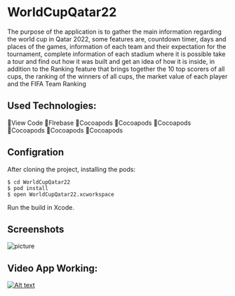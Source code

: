 # WorldCupQatar22

The purpose of the application is to gather the main information regarding the world cup in Qatar 2022, some features are, countdown timer, days and places of the games, information of each team and their expectation for the tournament, complete information of each stadium where it is possible take a tour and find out how it was built and get an idea of how it is inside, in addition to the Ranking feature that brings together the 10 top scorers of all cups, the ranking of the winners of all cups, the market value of each player and the FIFA Team Ranking

## Used Technologies:
  🔹View Code
  🔹FIrebase
  🔹Cocoapods
  🔹Cocoapods
  🔹Cocoapods
  🔹Cocoapods
  🔹Cocoapods
  🔹Cocoapods
  
  ## Configration

After cloning the project, installing the pods:

```
$ cd WorldCupQatar22
$ pod install
$ open WorldCupQatar22.xcworkspace
```

Run the build in Xcode.

## Screenshots

![picture](./picture/layout.png)

## Video App Working:

[![Alt text](https://img.youtube.com/vi/fZuFghtHTtg/0.jpg)](https://www.youtube.com/watch?v=fZuFghtHTtg)



